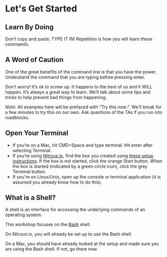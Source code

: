 # Let's Get Started

## Learn By Doing

Don’t copy and paste. TYPE IT IN! Repetition is how you will learn these commands.

## A Word of Caution

One of the great benefits of the command line is that you have the power. Understand the command that you are typing before pressing enter.

Don’t worry! It’s ok to screw up. It happens to the best of us and it WILL happen. It’s always a great way to learn. We’ll talk about some tips and tricks to help prevent bad things from happening.

_Note:_ All examples here will be prefaced with “Try this now:”. We'll break for a few minutes to try this on our own. Ask questions of the TAs if you run into roadblocks.

## Open Your Terminal

- If you’re on a Mac, hit CMD+Space and type terminal. Hit enter after selecting Terminal.
- If you’re using [Nitrous.io](https://www.nitrous.io/join/MommurvvT9A?utm_source=nitrous.io&utm_medium=copypaste&utm_campaign=referral), find the box you created using [these setup instructions](https://github.com/jennapederson/cli-crash-course/blob/master/setup.md). If the box is not started, click the orange Start button. When the box is started (indicated by a green circle icon), click the grey Terminal button.
- If you're on Linux/Unix, open up the console or terminal application (it is assumed you already know how to do this).

## What is a Shell?

A shell is an interface for accessing the underlying commands of an operating system.

This workshop focuses on the [Bash](http://www.gnu.org/software/bash/manual/html_node/index.html) shell.

On Nitrous.io, you will already be set up to use the Bash shell.

On a Mac, you should have already looked at the setup and made sure you are using the Bash shell. If not, go there now.